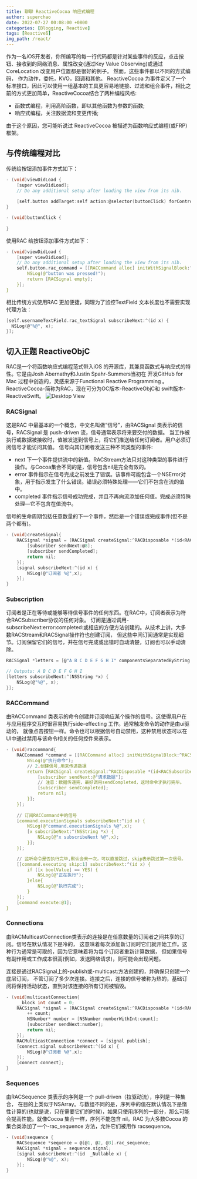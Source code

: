 ```yaml
---
title: 聊聊 ReactiveCocoa 响应式编程
author: superchao
date: 2022-07-27 00:08:00 +0800
categories: [Blogging, Reactive]
tags: [Reactiveß]
img_path: /react/
---
```


作为一名iOS开发者，你所编写的每一行代码都是针对某些事件的反应，点击按钮、接收到的网络消息、属性改变(通过Key Value Observing)或通过 CoreLocation 改变用户位置都是很好的例子。 然而，这些事件都以不同的方式编码， 作为动作，委托，KVO，回调和其他。 ReactiveCocoa 为事件定义了一个标准接口，因此可以使用一组基本的工具更容易地链接、过滤和组合事件，相比之前的方式更加简单，ReactiveCocoa结合了两种编程风格:  
* 函数式编程，利用高阶函数，即以其他函数为参数的函数;
* 响应式编程，关注数据流和变更传播;

由于这个原因，您可能听说过 ReactiveCocoa 被描述为函数响应式编程(或FRP)框架。  

## 与传统编程对比

传统给按钮添加事件方式如下：
```c
- (void)viewDidLoad {
    [super viewDidLoad];
    // Do any additional setup after loading the view from its nib.
    
    [self.button addTarget:self action:@selector(buttonClick) forControlEvents:UIControlEventTouchUpInside];
}

- (void)buttonClick {
    
}

```
使用RAC 给按钮添加事件方式如下：
```c
- (void)viewDidLoad {
    [super viewDidLoad];
    // Do any additional setup after loading the view from its nib.
    self.button.rac_command = [[RACCommand alloc] initWithSignalBlock:^(id _) {
        NSLog(@"button was pressed!");
        return [RACSignal empty];
    }];
}
```
相比传统方式使用RAC 更加便捷，同理为了监控TextField 文本长度也不需要实现代理方法：
```c
[self.usernameTextField.rac_textSignal subscribeNext:^(id x) {
  NSLog(@"%@", x);
}];
```
## 切入正题 ReactiveObjC
RAC是一个将函数响应式编程范式带入iOS 的开源库，其兼具函数式与响应式的特性。它是由Josh Abernathy和Justin Spahr-Summers当初在
开发GitHub for Mac 过程中创造的，灵感来源于Functional Reactive Programming 。ReactiveCocoa-简称为RAC，现在可分为OC版本-ReactiveObjC和
swift版本-ReactiveSwift。
![Desktop View](racoverview.png)

### RACSignal

这是RAC 中最基本的一个概念，中文名叫做“信号”，由RACSignal 类表示的信号，RACSignal 是 push-driven 流，信号通常表示将来要交付的数据。
当工作被执行或数据被接收时，值被发送到信号上，将它们推送给任何订阅者。用户必须订阅信号才能访问其值。
信号向其订阅者发送三种不同类型的事件:
* next 下一个事件提供流中的新值。RACStream方法只对这种类型的事件进行操作。与Cocoa集合不同的是，信号包含nil是完全有效的。
* error 事件指示在信号完成之前发生了错误。该事件可能包含一个NSError对象，用于指示发生了什么错误。错误必须特殊处理——它们不包含在流的值中。
* completed 事件指示信号成功完成，并且不再向流添加任何值。完成必须特殊处理—它不包含在值流中。

信号的生命周期包括任意数量的下一个事件，然后是一个错误或完成事件(但不是两个都有)。

```c
- (void)createSignal{
    RACSignal *signal = [RACSignal createSignal:^RACDisposable *(id<RACSubscriber> subscriber) {
        [subscriber sendNext:@8];
        [subscriber sendCompleted];
        return nil;
    }];
    [signal subscribeNext:^(id x) {
        NSLog(@"订阅者 %@",x);
    }];
}
```
### Subscription

订阅者是正在等待或能够等待信号事件的任何东西。在RAC中，订阅者表示为符合RACSubscriber协议的任何对象。
订阅是通过调用-subscribeNext:error:completed:或相应的方便方法创建的。从技术上讲，大多数RACStream和RACSignal操作符也创建订阅，
但这些中间订阅通常是实现细节。订阅保留它们的信号，并在信号完成或出错时自动清楚，订阅也可以手动清除。
```c
RACSignal *letters = [@"A B C D E F G H I" componentsSeparatedByString:@" "].rac_sequence.signal;

// Outputs: A B C D E F G H I
[letters subscribeNext:^(NSString *x) {
    NSLog(@"%@", x);
}];
```
### RACCommand

由RACCommand 类表示的命令创建并订阅响应某个操作的信号。这使得用户在与应用程序交互时很容易执行side-effecting 工作。通常触发命令的动作是由ui驱动的，
就像点击按钮一样。命令也可以根据信号自动禁用，这种禁用状态可以在UI中通过禁用与该命令相关的任何控件来表示。
```c
- (void)raccommand{
    RACCommand *command = [[RACCommand alloc] initWithSignalBlock:^RACSignal *(id input) {
        NSLog(@"执行命令");
        // 2.创建信号,用来传递数据
        return [RACSignal createSignal:^RACDisposable *(id<RACSubscriber> subscriber) {
            [subscriber sendNext:@"请求数据"];
            // 注意：数据传递完，最好调用sendCompleted，这时命令才执行完毕。
            [subscriber sendCompleted];
            return nil;
        }];
    }];
 
    // 订阅RACCommand中的信号
    [command.executionSignals subscribeNext:^(id x) {
        NSLog(@"command.executionSignals %@",x);
        [x subscribeNext:^(NSString *x) {
            NSLog(@"x subscribeNext %@",x);
        }];
    }];

    // 监听命令是否执行完毕,默认会来一次，可以直接跳过，skip表示跳过第一次信号。
    [[command.executing skip:1] subscribeNext:^(id x) {
        if ([x boolValue] == YES) {
            NSLog(@"正在执行");
        }else{
            NSLog(@"执行完成");
        }
    }];
    [command execute:@1];
}
```
### Connections

由RACMulticastConnection类表示的连接是在任意数量的订阅者之间共享的订阅。信号在默认情况下是冷的，
这意味着每次添加新订阅时它们就开始工作。这种行为通常是可取的，因为它意味着将为每个订阅者重新计算数据，
但如果信号有副作用或工作成本很高(例如，发送网络请求)，则可能会出现问题。

连接是通过RACSignal上的-publish或-multicast:方法创建的，并确保只创建一个底层订阅，
不管订阅了多少次连接。连接之后，连接的信号被称为热的，基础订阅将保持活动状态，直到对该连接的所有订阅被销毁。

```c
- (void)multicastConnection{
    __block int count = 0;
    RACSignal *signal = [RACSignal createSignal:^RACDisposable *(id<RACSubscriber> subscriber) {
        ++ count;
        NSNumber* number = [NSNumber numberWithInt:count];
        [subscriber sendNext:number];
        return nil;
    }];
    RACMulticastConnection *connect = [signal publish];
    [connect.signal subscribeNext:^(id x) {
        NSLog(@"订阅者 %@",x);
    }];
    [connect connect];
}
```
### Sequences

由RACSequence 类表示的序列是一个 pull-driven（拉驱动流），序列是一种集合，
在目的上类似于NSArray。与数组不同的是，序列中的值在默认情况下是惰性计算的(也就是说，只在需要它们的时候)，如果只使用序列的一部分，那么可能会提高性能。就像Cocoa 集合一样，序列不能包含 nil。RAC 为大多数Cocoa 的集合类添加了一个-rac_sequence 方法，允许它们被用作 racsequence。

```c
- (void)sequence {
    RACSequence *sequence = @[@1, @2, @3].rac_sequence;
    RACSignal *signal = sequence.signal;
    [signal subscribeNext:^(id  _Nullable x) {
        NSLog(@"%@", x);
    }];
}
```